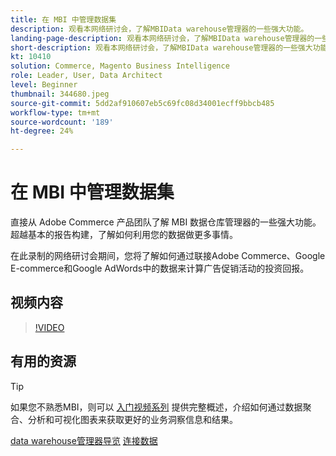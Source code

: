 ```yaml
---
title: 在 MBI 中管理数据集
description: 观看本网络研讨会，了解MBIData warehouse管理器的一些强大功能。
landing-page-description: 观看本网络研讨会，了解MBIData warehouse管理器的一些强大功能。
short-description: 观看本网络研讨会，了解MBIData warehouse管理器的一些强大功能。
kt: 10410
solution: Commerce, Magento Business Intelligence
role: Leader, User, Data Architect
level: Beginner
thumbnail: 344680.jpeg
source-git-commit: 5dd2af910607eb5c69fc08d34001ecff9bbcb485
workflow-type: tm+mt
source-wordcount: '189'
ht-degree: 24%

---
```


# 在 MBI 中管理数据集

直接从 Adobe Commerce 产品团队了解 MBI 数据仓库管理器的一些强大功能。超越基本的报告构建，了解如何利用您的数据做更多事情。

在此录制的网络研讨会期间，您将了解如何通过联接Adobe Commerce、Google E-commerce和Google AdWords中的数据来计算广告促销活动的投资回报。

## 视频内容

>[!VIDEO](https://video.tv.adobe.com/v/344680?quality=12&learn=on)

## 有用的资源

>[!TIP]
>
>如果您不熟悉MBI，则可以 [入门视频系列](https://experienceleague.adobe.com/docs/commerce-learn/tutorials/mbi/introduction/1-overview.html) 提供完整概述，介绍如何通过数据聚合、分析和可视化图表来获取更好的业务洞察信息和结果。

[data warehouse管理器导览](https://experienceleague.adobe.com/docs/commerce-business-intelligence/mbi/analyze/warehouse-manager/tour-dwm.html)
[连接数据](https://experienceleague.adobe.com/docs/commerce-business-intelligence/mbi/analyze/connecting/connecting-data.html)
